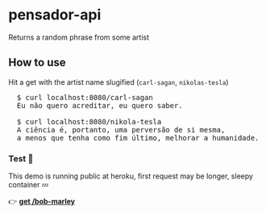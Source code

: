 # pensador-api

Returns a random phrase from some artist


## How to use

Hit a get with the artist name slugified (```carl-sagan```, ```nikolas-tesla```)

<pre>
  $ curl localhost:8080/carl-sagan
  Eu não quero acreditar, eu quero saber.

  $ curl localhost:8080/nikola-tesla
  A ciência é, portanto, uma perversão de si mesma,
  a menos que tenha como fim último, melhorar a humanidade.
</pre>

### Test 🎉

This demo is running public at heroku, first request may be longer, sleepy container 💤

👉 <b>[get /bob-marley](https://pensador-api.herokuapp.com/bob-marley)</b>
<small></small>
